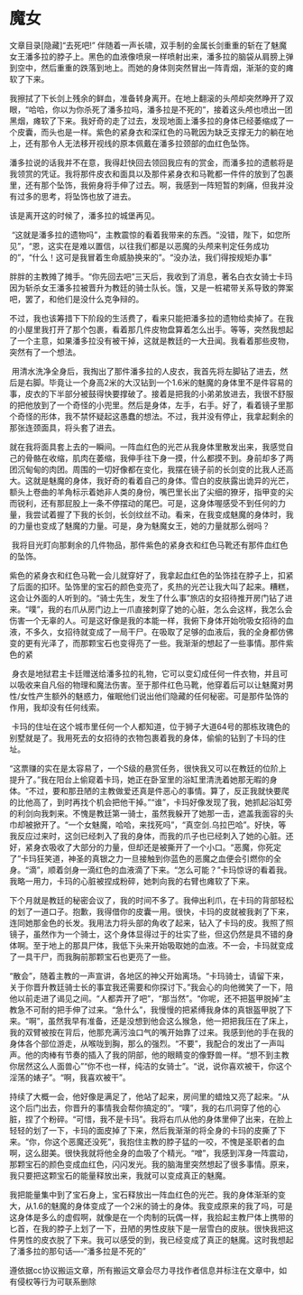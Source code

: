 # 魔女

文章目录[隐藏]“去死吧!” 伴随着一声长啸，双手制的金属长剑重重的斩在了魅魔女王潘多拉的脖子上。黑色的血液像喷泉一样喷射出来，潘多拉的脑袋从肩膀上弹到空中，然后重重的跌落到地上。而她的身体则突然冒出一阵青烟，渐渐的变的瘫软了下来。

我擦拭了下长剑上残余的鲜血，准备转身离开。在地上翻滚的头颅却突然睁开了双眼，“哈哈，你以为你杀死了潘多拉吗，潘多拉是不死的”，接着这头颅也喷出一团黑烟，瘫软了下来。我好奇的走了过去，发现地面上潘多拉的身体已经萎缩成了一个皮囊，而头也是一样。紫色的紧身衣和深红色的马靴因为缺乏支撑无力的躺在地上，还有那令人无法移开视线的原本佩戴在潘多拉颈部的血红色坠饰。

潘多拉说的话我并不在意，我得赶快回去领回我应有的赏金，而潘多拉的遗骸将是我领赏的凭证。我将那件皮衣和面具以及那件紧身衣和马靴都一件件的放到了包裹里，还有那个坠饰，我俯身将手伸了过去。啊，我感到一阵短暂的刺痛，但我并没有过多的思考，将坠饰也放了进去。

该是离开这的时候了，潘多拉的城堡再见。 

 “这就是潘多拉的遗物吗”，主教震惊的看着我带来的东西。“没错，陛下，如您所见”，“恩，这实在是难以置信，以往我们都是以恶魔的头颅来判定任务成功的”，“什么！这可是我冒着生命威胁换来的”。“没办法，我们得按规矩办事”

胖胖的主教摊了摊手。“你先回去吧”三天后，我收到了消息，著名白衣女骑士卡玛因为斩杀女王潘多拉被晋升为教廷的骑士队长。饿，又是一桩裙带关系导致的弊案吧，罢了，和他们是没什么克争辩的。

不过，我也该筹措下下阶段的生活费了，看来只能把潘多拉的遗物给卖掉了。在我的小屋里我打开了那个包裹，看着那几件皮物盘算着怎么出手。等等，突然我想起了一个主意，如果潘多拉没有被干掉，这就是教廷的一大丑闻。我看着那些皮物，突然有了一个想法。

 用清水洗净全身后，我掏出了那件潘多拉的人皮衣，我首先将左脚钻了进去，然后是右脚。毕竟让一个身高2米的大汉钻到一个1.6米的魅魔的身体里不是件容易的事，皮衣的下半部分被鼓得快要撑破了。接着是把我的小弟弟放进去，我很不舒服的把他放到了一个奇怪的小兜里。然后是身体，左手，右手。好了，看着镜子里那个奇怪的形体，我不禁怀疑起这愚蠢的想法。不过，我并没有停止，我拿起剩余的那张连颈面具，将头套了进去。

就在我将面具套上去的一瞬间。一阵血红色的光芒从我身体里散发出来，我感觉自己的骨骼在收缩，肌肉在萎缩，我伸手往下身一摸，什么都摸不到。身前却多了两团沉甸甸的肉团。周围的一切好像都在变化，我摆在镜子前的长剑变的比我人还高大。这就是魅魔的身体，我好奇的看着自己的身体。雪白的皮肤露出诡异的光芒，额头上卷曲的羊角标示着她非人类的身份，嘴巴里长出了尖细的獠牙，指甲变的尖而锐利，还有那屁股上一条不停摆动的尾巴。可是，这身体喔感受不到任何的力量，我尝试着握了下我的长剑，长剑纹丝不动。看来，在我变成魅魔的身体时，我的力量也变成了魅魔的力量。可是，身为魅魔女王，她的力量就那么弱吗？

 我将目光盯向那剩余的几件物品，那件紫色的紧身衣和红色马靴还有那件血红色的坠饰。

紫色的紧身衣和红色马靴一会儿就穿好了，我拿起血红色的坠饰挂在脖子上，扣紧了后面的扣环。坠饰里的宝石的颜色变亮了，炙热的光芒让我大叫了起来。糟糕，这会让外面的人听到的。“骑士先生，发生了什么事”旅店的女招待推开房门钻了进来。“噗”，我的右爪从房门边上一爪直接刺穿了她的心脏，怎么会这样，我怎么会伤害一个无辜的人。可是这好像是我的本能一样，我俯下身体开始吮吸女招待的血液，不多久，女招待就变成了一局干尸。在吸取了足够的血液后，我的全身都仿佛变的更有光泽了，而那颗宝石也变得亮了一些。我渐渐的想起了一些事情。那件紫色的紧

 身衣是地狱君主卡廷赠送给潘多拉的礼物，它可以变幻成任何一件衣物，并且可以吸收来自凡俗的物理和魔法伤害。至于那件红色马靴，他穿着后可以让魅魔对男性/女性产生额外的魅惑力，催眠他们说出他们隐藏的任何秘密。可是那件坠饰的作用，我却没有任何线索。

 卡玛的住址在这个城市里任何一个人都知道，位于狮子大道64号的那栋玫瑰色的别墅就是了。我用死去的女招待的衣物包裹着我的身体，偷偷的钻到了卡玛的住址。

“这票赚的实在是太容易了，一个S级的悬赏任务，很快我又可以在教廷的位阶上提升了。”我在阳台上偷窥着卡玛，她正在卧室里的浴缸里清洗着她那无暇的身体。“不过，要和那丑陋的主教做爱还真是件恶心的事情。算了，反正我就快要爬的比他高了，到时再找个机会把他干掉。”“谁”，卡玛好像发现了我，她抓起浴缸旁的利剑向我刺来。不愧是教廷第一骑士，虽然我躲开了她那一击，遮盖我面容的头巾却被掀开了。“一个女魅魔，哈哈，来找死吗”，“真空剑.乌拉巴哈”。好快，等我反应过来时，这剑已经刺入了我的身体，而我的爪子也已经刺入了她的心脏。还好，紧身衣吸收了大部分的力量，但却还是被撕开了一个小口。“恶魔，你死定了”卡玛狂笑道，神圣的真银之力一旦接触到你蓝色的恶魔之血便会引燃你的全身。“滴”，顺着剑身一滴红色的血液滴了下来。“怎么可能？”卡玛惊讶的看着我。我略一用力，卡玛的心脏被捏成粉碎，她刺向我的右臂也瘫软了下来。

下个月就是教廷的秘密会议了，我的时间不多了。我伸出利爪，在卡玛的背部轻松的划了一道口子。抱歉，我得借你的皮囊一用。很快，卡玛的皮就被我剥了下来，连同她那金色的长发。我用法力将头部的角收了起来，钻入了卡玛的皮。我照了照镜子，虽然作为一个骑士，这个身体显得过于的壮实了些，但这仍然是具不错的身体啊。至于地上的那具尸体，我低下头来开始吸取她的血液。不一会，卡玛就变成了一具干尸，而我胸前那颗宝石也更亮了一些。 

“散会”，随着主教的一声宣讲，各地区的神父开始离场。“卡玛骑士，请留下来，关于你晋升教廷骑士长的事宜我还需要和你探讨下。”我会心的向他微笑了一下，陪他以前走进了谒见之间。“人都弄开了吧”，“那当然”。“你呢，还不把盔甲脱掉”主教急不可耐的把手伸了过来。“急什么”，我慢慢的把紧缚我身体的真银盔甲脱了下来。“啊”，虽然我早有准备，还是没想到他会这么猴急，他一把把我压在了床上，我的双臂被按在背后，他那充满污浊口气的嘴开始靠了过来。我感到他的手在我的身体各个部位游走，从喉咙到胸，那么的强烈。“不要”，我配合的发出了一声叫声。他的肉棒有节奏的插入了我的阴部，他的眼睛变的像野兽一样。“想不到主教你居然这么人面兽心”“你不也一样，纯洁的女骑士”。“说，说你喜欢被干，你这个淫荡的婊子”。“啊，我喜欢被干”。

持续了大概一会，他好像是满足了，他站了起来，房间里的蜡烛又亮了起来。“从这个后门出去，你晋升的事情我会帮你搞定的”。“噗”，我的右爪洞穿了他的心脏，捏了个粉碎。“可惜，我不是卡玛”。我将右爪从他的身体里伸了出来，在脸上轻轻的划了一下，卡玛的面皮掉了下来，然后我渐渐的将全身的卡玛的皮撕了下来。“你，你这个恶魔还没死”，我抱住主教的脖子猛的一咬，不愧是圣职者的血啊，这么甜美。很快我就将他全身的血吸了个精光。“噌”，我感到浑身一阵震动，那颗宝石的颜色变成血红色，闪闪发光。我的脑海里突然想起了很多事情。原来，我只要把这颗宝石的能量释放出来，我就可以变成真正的魅魔。

我把能量集中到了宝石身上，宝石释放出一阵血红色的光芒。我的身体渐渐的变大，从1.6的魅魔的身体变成了一个2米的骑士的身体。我变成原来的我了吗，可是这身体是多么的虚假啊，就像是在一个肉制的玩偶一样，我拾起主教尸体上携带的匕首，在我的脖子上划了一下，丑陋的男性皮肤下是一层雪白的皮肤。很快我把这件男性的皮衣脱了下来。我可以感受的到，我已经变成了真正的魅魔。这时我想起了潘多拉的那句话—-“潘多拉是不死的”

遵依据cc协议搬运文章，所有搬运文章会尽力寻找作者信息并标注在文章中，如有侵权等行为可联系删除